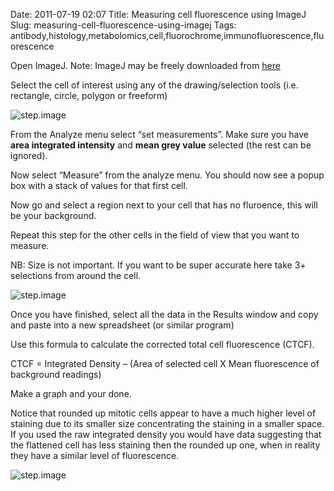 Date: 2011-07-19 02:07
Title: Measuring cell fluorescence using ImageJ
Slug: measuring-cell-fluorescence-using-imagej
Tags: antibody,histology,metabolomics,cell,fluorochrome,immunofluorescence,fluorescence







Open ImageJ. Note: ImageJ may be freely downloaded from [here](http://rsbweb.nih.gov/ij/download.html)



Select the cell of interest using any of the drawing/selection tools (i.e. rectangle, circle, polygon or freeform)

![step.image](step/None/pser-imagej-setup.png)



From the Analyze menu select “set measurements”. Make sure you have **area integrated intensity** and **mean grey value** selected (the rest can be ignored).



Now select “Measure” from the analyze menu. You should now see a popup box with a stack of values for that first cell.



Now go and select a region next to your cell that has no fluroence, this will be your background.

Repeat this step for the other cells in the field of view that you want to measure.

NB: Size is not important. If you want to be super accurate here take 3+ selections from around the cell. 

![step.image](step/249/background-selection.png)



Once you have finished, select all the data in the Results window and copy and paste into a new spreadsheet (or similar program)



Use this formula to calculate the corrected total cell fluorescence (CTCF).

CTCF = Integrated Density – (Area of selected cell  X Mean fluorescence of background readings)





Make a graph and your done. 

Notice that rounded up mitotic cells appear to have a much higher level of staining due to its smaller size concentrating the staining in a smaller space. If you used the raw integrated density you would have data suggesting that the flattened cell has less staining then the rounded up one, when in reality they have a similar level of fluorescence.

![step.image](step/252/psercdkexcel.png)




